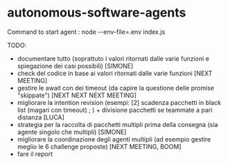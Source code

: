 # autonomous-software-agents

Command to start agent : node --env-file=.env index.js

TODO:
- documentare tutto (soprattuto i valori ritornati dalle varie funzioni e spiegazione dei casi possibili) [SIMONE]
- check del codice in base ai valori ritornati dalle varie funzioni [NEXT MEETING]
- gestire le await con dei timeout (da capire la questione delle promise "skippate") [NEXT NEXT NEXT MEETING]
- migliorare la intention revision (esempi: [2] scadenza pacchetti in black list (magari con timeout) ; ) + divisione pacchetti se teammate a pari distanza [LUCA]
- strategia per la raccolta di pacchetti multipli prima della consegna (sia agente singolo che multipli) [SIMONE]
- migliorare la coordinazione degli agenti multipli (ad esempio gestire meglio le 6 challenge proposte) [NEXT MEETING, BOOM]
- fare il report